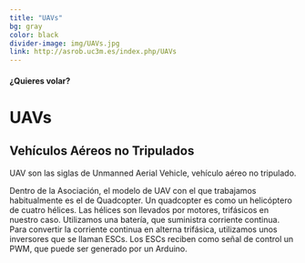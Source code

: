 ```yaml
---
title: "UAVs"
bg: gray
color: black
divider-image: img/UAVs.jpg
link: http://asrob.uc3m.es/index.php/UAVs
---
```


#### ¿Quieres volar?

# UAVs

## Vehículos Aéreos no Tripulados

UAV son las siglas de Unmanned Aerial Vehicle, vehículo aéreo no tripulado.

Dentro de la Asociación, el modelo de UAV con el que trabajamos habitualmente es el de Quadcopter. Un quadcopter es como un helicóptero de cuatro hélices. Las hélices son llevados por motores, trifásicos en nuestro caso. Utilizamos una batería, que suministra corriente continua. Para convertir la corriente continua en alterna trifásica, utilizamos unos inversores que se llaman ESCs. Los ESCs reciben como señal de control un PWM, que puede ser generado por un Arduino.